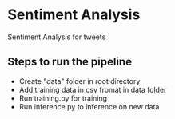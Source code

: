 # Sentiment Analysis
Sentiment Analysis for tweets

## Steps to run the pipeline

<ul>
    <li> Create "data" folder in root directory </li>
    <li> Add training data in csv fromat in data folder</li>
    <li> Run training.py for training</li>
    <li> Run inference.py to inference on new data </li>
</ul>
